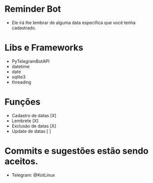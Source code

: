 # Reminder Bot

- Ele irá lhe lembrar de alguma data específica que você tenha cadastrado.


# Libs e Frameworks

- PyTelegramBotAPI
- datetime
- date
- sqlite3
- threading

# Funções

- Cadastro de datas [X]
- Lembrete [X]
- Exclusão de datas [X]
- Update de datas [ ]


# Commits e sugestões estão sendo aceitos.

- Telegram: @KotLinux

